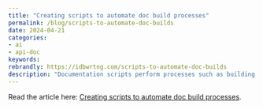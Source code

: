 ```yaml
---
title: "Creating scripts to automate doc build processes"
permalink: /blog/scripts-to-automate-doc-builds
date: 2024-04-21
categories:
- ai
- api-doc
keywords: 
rebrandly: https://idbwrtng.com/scripts-to-automate-doc-builds
description: "Documentation scripts perform processes such as building reference documentation or doing other repeated processes with docs. This tutorial builds on the conceptual content in <a href='ai/ai-tools-build-publish-api-docs.html'>Use cases for AI: Develop build and publishing scripts. In this tutorial, I'll get more specific with strategies and techniques for prompts. I walk through a prompt to build a doc script for generating reference docs."
---
```


Read the article here: [Creating scripts to automate doc build processes](/ai/prompt-engineering-doc-build-scripts.html).